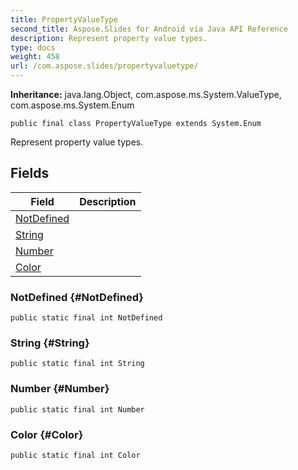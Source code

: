```yaml
---
title: PropertyValueType
second_title: Aspose.Slides for Android via Java API Reference
description: Represent property value types.
type: docs
weight: 458
url: /com.aspose.slides/propertyvaluetype/
---
```

**Inheritance:**
java.lang.Object, com.aspose.ms.System.ValueType, com.aspose.ms.System.Enum
```
public final class PropertyValueType extends System.Enum
```

Represent property value types.
## Fields

| Field | Description |
| --- | --- |
| [NotDefined](#NotDefined) |  |
| [String](#String) |  |
| [Number](#Number) |  |
| [Color](#Color) |  |
### NotDefined {#NotDefined}
```
public static final int NotDefined
```




### String {#String}
```
public static final int String
```




### Number {#Number}
```
public static final int Number
```




### Color {#Color}
```
public static final int Color
```




